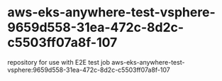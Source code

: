 # aws-eks-anywhere-test-vsphere-9659d558-31ea-472c-8d2c-c5503ff07a8f-107
repository for use with E2E test job aws-eks-anywhere-test-vsphere:9659d558-31ea-472c-8d2c-c5503ff07a8f-107
